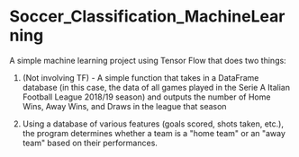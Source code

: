 # Soccer_Classification_MachineLearning

A simple machine learning project using Tensor Flow that does two things:

1. (Not involving TF) - A simple function that takes in a DataFrame database (in this case, the data of all games played in the Serie A Italian Football League 2018/19 season) and outputs the number of Home Wins, Away Wins, and Draws in the league that season

2. Using a database of various features (goals scored, shots taken, etc.), the program determines whether a team is a "home team" or an "away team" based on their performances.
